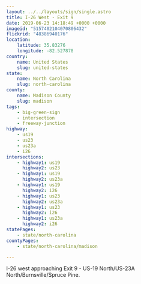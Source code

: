 ```yaml
---
layout: ../../layouts/sign/single.astro
title: I-26 West - Exit 9
date: 2019-06-23 14:18:49 +0000 +0000
imageid: "5157402104070806432"
flickrid: "48386940176"
location:
    latitude: 35.83276
    longitude: -82.527878
country:
    name: United States
    slug: united-states
state:
    name: North Carolina
    slug: north-carolina
county:
    name: Madison County
    slug: madison
tags:
    - big-green-sign
    - intersection
    - freeway-junction
highway:
    - us19
    - us23
    - us23a
    - i26
intersections:
    - highway1: us19
      highway2: us23
    - highway1: us19
      highway2: us23a
    - highway1: us19
      highway2: i26
    - highway1: us23
      highway2: us23a
    - highway1: us23
      highway2: i26
    - highway1: us23a
      highway2: i26
statePages:
    - state/north-carolina
countyPages:
    - state/north-carolina/madison

---
```

I-26 west approaching Exit 9 - US-19 North/US-23A North/Burnsville/Spruce Pine.